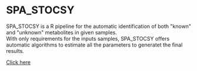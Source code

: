 # SPA_STOCSY

SPA_STOCSY is a R pipeline for the automatic identification of both "known" and "unknown" metabolites in given samples.  
With only requirements for the inputs samples, SPA_STOCSY offers automatic algorithms to estimate all the parameters to generatet the final results.


[Click here](https://wanliw96.github.io/SPA_STOCSY/spa_stocsy_menu.html)

